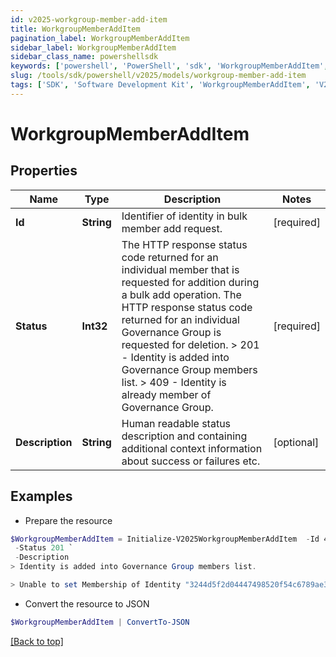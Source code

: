 ```yaml
---
id: v2025-workgroup-member-add-item
title: WorkgroupMemberAddItem
pagination_label: WorkgroupMemberAddItem
sidebar_label: WorkgroupMemberAddItem
sidebar_class_name: powershellsdk
keywords: ['powershell', 'PowerShell', 'sdk', 'WorkgroupMemberAddItem', 'V2025WorkgroupMemberAddItem'] 
slug: /tools/sdk/powershell/v2025/models/workgroup-member-add-item
tags: ['SDK', 'Software Development Kit', 'WorkgroupMemberAddItem', 'V2025WorkgroupMemberAddItem']
---
```



# WorkgroupMemberAddItem

## Properties

Name | Type | Description | Notes
------------ | ------------- | ------------- | -------------
**Id** | **String** | Identifier of identity in bulk member add request. | [required]
**Status** | **Int32** |  The HTTP response status code returned for an individual member that is requested for addition during a bulk add operation. The HTTP response status code returned for an individual Governance Group is requested for deletion.  > 201   - Identity is added into Governance Group members list.  > 409   - Identity is already member of  Governance Group.  | [required]
**Description** | **String** | Human readable status description and containing additional context information about success or failures etc.  | [optional] 

## Examples

- Prepare the resource
```powershell
$WorkgroupMemberAddItem = Initialize-V2025WorkgroupMemberAddItem  -Id 464ae7bf791e49fdb74606a2e4a89635 `
 -Status 201 `
 -Description 
> Identity is added into Governance Group members list.

> Unable to set Membership of Identity "3244d5f2d04447498520f54c6789ae33" to Governance Group "f80bba83-98c4-4ec2-81c8-373c00e9663b"; the relationship already exists.

```

- Convert the resource to JSON
```powershell
$WorkgroupMemberAddItem | ConvertTo-JSON
```


[[Back to top]](#) 

